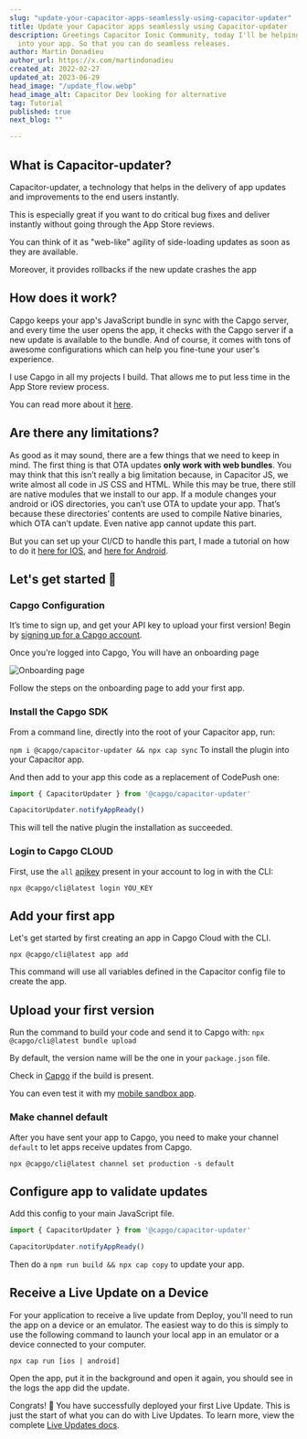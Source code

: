 ```yaml
---
slug: "update-your-capacitor-apps-seamlessly-using-capacitor-updater"
title: Update your Capacitor apps seamlessly using Capacitor-updater
description: Greetings Capacitor Ionic Community, today I'll be helping you setup Capacitor-updater
  into your app. So that you can do seamless releases.
author: Martin Donadieu
author_url: https://x.com/martindonadieu
created_at: 2022-02-27
updated_at: 2023-06-29
head_image: "/update_flow.webp"
head_image_alt: Capacitor Dev looking for alternative
tag: Tutorial
published: true
next_blog: ""

---
```


## What is Capacitor-updater?

Capacitor-updater, a technology that helps in the delivery of app updates and improvements to the end users instantly.

This is especially great if you want to do critical bug fixes and deliver instantly without going through the App Store reviews.

You can think of it as "web-like" agility of side-loading updates as soon as they are available.

Moreover, it provides rollbacks if the new update crashes the app

## How does it work?

Capgo keeps your app's JavaScript bundle in sync with the Capgo server, and every time the user opens the app, it checks with the Capgo server if a new update is available to the bundle. And of course, it comes with tons of awesome configurations which can help you fine-tune your user's experience.

I use Capgo in all my projects I build. That allows me to put less time in the App Store review process.

You can read more about it [here](https://capgo.app).

## Are there any limitations?

As good as it may sound, there are a few things that we need to keep in mind.
The first thing is that OTA updates __only work with web bundles__. 
You may think that this isn’t really a big limitation because, in Capacitor JS, we write almost all code in JS CSS and HTML.
While this may be true, there still are native modules that we install to our app.
If a module changes your android or iOS directories, you can’t use OTA to update your app.
That’s because these directories’ contents are used to compile Native binaries, which OTA can’t update.
Even native app cannot update this part.

But you can set up your CI/CD to handle this part, I made a tutorial on how to do it [here for IOS](https://capgo.app/blog/automatic-capacitor-ios-build-github-action/), and [here for Android](https://capgo.app/blog/automatic-capacitor-android-build-github-action/).

## Let's get started 🚀

### Capgo Configuration

It’s time to sign up, and get your API key to upload your first version! Begin by [signing up for a Capgo account](/register/).

Once you’re logged into Capgo, You will have an onboarding page 

![Onboarding page](/onboarding_1.webp)

Follow the steps on the onboarding page to add your first app.


### Install the Capgo SDK

From a command line, directly into the root of your Capacitor app, run:

`npm i @capgo/capacitor-updater && npx cap sync`
To install the plugin into your Capacitor app.

And then add to your app this code as a replacement of CodePush one:

```js
import { CapacitorUpdater } from '@capgo/capacitor-updater'

CapacitorUpdater.notifyAppReady()
```

This will tell the native plugin the installation as succeeded.

### Login to Capgo CLOUD

First, use the `all` [apikey](https://web.capgo.app/dashboard/apikeys) present in your account to log in with the CLI:

`npx @capgo/cli@latest login YOU_KEY`

## Add your first app

Let's get started by first creating an app in Capgo Cloud with the CLI.

`npx @capgo/cli@latest app add`

This command will use all variables defined in the Capacitor config file to create the app.

## Upload your first version

Run the command to build your code and send it to Capgo with:
`npx @capgo/cli@latest bundle upload`

By default, the version name will be the one in your `package.json` file.

Check in [Capgo](https://web.capgo.app) if the build is present.

You can even test it with my [mobile sandbox app](https://capgo.app/app_mobile).

### Make channel default

After you have sent your app to Capgo, you need to make your channel `default` to let apps receive updates from Capgo.

`npx @capgo/cli@latest channel set production -s default`

## Configure app to validate updates

Add this config to your main JavaScript file.

```js
import { CapacitorUpdater } from '@capgo/capacitor-updater'

CapacitorUpdater.notifyAppReady()
```

Then do a `npm run build && npx cap copy` to update your app.

## Receive a Live Update on a Device

For your application to receive a live update from Deploy, you'll need to run the app on a device or an emulator. The easiest way to do this is simply to use the following command to launch your local app in an emulator or a device connected to your computer.

    npx cap run [ios | android]

Open the app, put it in the background and open it again, you should see in the logs the app did the update.

Congrats! 🎉 You have successfully deployed your first Live Update. This is just the start of what you can do with Live Updates. To learn more, view the complete [Live Updates docs](/docs/plugin/auto-update/).
